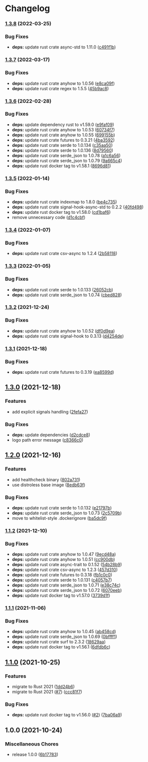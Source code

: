 # Changelog

### [1.3.8](https://github.com/cailloumajor/line-supervision-api-service/compare/v1.3.7...v1.3.8) (2022-03-25)


### Bug Fixes

* **deps:** update rust crate async-std to 1.11.0 ([c491f1b](https://github.com/cailloumajor/line-supervision-api-service/commit/c491f1b08124b7d8a1f68a73e564015d9cf8d4ab))

### [1.3.7](https://github.com/cailloumajor/line-supervision-api-service/compare/v1.3.6...v1.3.7) (2022-03-17)


### Bug Fixes

* **deps:** update rust crate anyhow to 1.0.56 ([e8ca09f](https://github.com/cailloumajor/line-supervision-api-service/commit/e8ca09f47195c90f4c1eeece77a1d8b1c80b8b89))
* **deps:** update rust crate regex to 1.5.5 ([45b9ac8](https://github.com/cailloumajor/line-supervision-api-service/commit/45b9ac864d3103077ca8bb851de29b993973ed37))

### [1.3.6](https://github.com/cailloumajor/line-supervision-api-service/compare/v1.3.5...v1.3.6) (2022-02-28)


### Bug Fixes

* **deps:** update dependency rust to v1.59.0 ([e9faf09](https://github.com/cailloumajor/line-supervision-api-service/commit/e9faf092c6273326b610a62f7723d373db6e9293))
* **deps:** update rust crate anyhow to 1.0.53 ([60734f7](https://github.com/cailloumajor/line-supervision-api-service/commit/60734f7332aec701b30c62579944dd1396010797))
* **deps:** update rust crate anyhow to 1.0.55 ([699155b](https://github.com/cailloumajor/line-supervision-api-service/commit/699155b5352256ffec10f8e1662eb74e2425c7b4))
* **deps:** update rust crate futures to 0.3.21 ([4ba3592](https://github.com/cailloumajor/line-supervision-api-service/commit/4ba35928fc292ce31b3368267abd9a8a203f4b92))
* **deps:** update rust crate serde to 1.0.134 ([c35aa50](https://github.com/cailloumajor/line-supervision-api-service/commit/c35aa50224182c0a96b0648be6370a1f9ea2952e))
* **deps:** update rust crate serde to 1.0.136 ([8d79560](https://github.com/cailloumajor/line-supervision-api-service/commit/8d7956008899a1d8cbfca8ede9bb0320c157f654))
* **deps:** update rust crate serde_json to 1.0.78 ([a1c6a56](https://github.com/cailloumajor/line-supervision-api-service/commit/a1c6a564a97870e4234882e059ec0e9dbf6ef025))
* **deps:** update rust crate serde_json to 1.0.79 ([9a665c4](https://github.com/cailloumajor/line-supervision-api-service/commit/9a665c4951c1da5e001add72d1b986e592b7c916))
* **deps:** update rust docker tag to v1.58.1 ([8696d81](https://github.com/cailloumajor/line-supervision-api-service/commit/8696d816573301401c0a071eaac5038eef56ac0f))

### [1.3.5](https://github.com/cailloumajor/line-supervision-api-service/compare/v1.3.4...v1.3.5) (2022-01-14)


### Bug Fixes

* **deps:** update rust crate indexmap to 1.8.0 ([be4c735](https://github.com/cailloumajor/line-supervision-api-service/commit/be4c735e4e8174eafc4fdc9171bda735a8285ec1))
* **deps:** update rust crate signal-hook-async-std to 0.2.2 ([40fd498](https://github.com/cailloumajor/line-supervision-api-service/commit/40fd49863fd5258488c907d21731a19346f6137c))
* **deps:** update rust docker tag to v1.58.0 ([cd1baf6](https://github.com/cailloumajor/line-supervision-api-service/commit/cd1baf633acf4954aa46a2e5ac0a92e78a1d663f))
* remove unnecessary code ([d1c4cbf](https://github.com/cailloumajor/line-supervision-api-service/commit/d1c4cbf6558cdcfc4b87b2ff0364233f37ec0721))

### [1.3.4](https://www.github.com/cailloumajor/line-supervision-api-service/compare/v1.3.3...v1.3.4) (2022-01-07)


### Bug Fixes

* **deps:** update rust crate csv-async to 1.2.4 ([2b58118](https://www.github.com/cailloumajor/line-supervision-api-service/commit/2b58118710dea9faf4206a86da542e2fb132ecdd))

### [1.3.3](https://www.github.com/cailloumajor/line-supervision-api-service/compare/v1.3.2...v1.3.3) (2022-01-05)


### Bug Fixes

* **deps:** update rust crate serde to 1.0.133 ([26052cb](https://www.github.com/cailloumajor/line-supervision-api-service/commit/26052cb1ca79425d3160fe8e819d38c8802bb946))
* **deps:** update rust crate serde_json to 1.0.74 ([cbed828](https://www.github.com/cailloumajor/line-supervision-api-service/commit/cbed82841e3af7672675201fa395b2645316a035))

### [1.3.2](https://www.github.com/cailloumajor/line-supervision-api-service/compare/v1.3.1...v1.3.2) (2021-12-24)


### Bug Fixes

* **deps:** update rust crate anyhow to 1.0.52 ([df0d9ea](https://www.github.com/cailloumajor/line-supervision-api-service/commit/df0d9ea5ef3c779fa84e224cd5e68a7c92544d2d))
* **deps:** update rust crate signal-hook to 0.3.13 ([d4254de](https://www.github.com/cailloumajor/line-supervision-api-service/commit/d4254de3f7f604857e33734bc15705100a077ef2))

### [1.3.1](https://www.github.com/cailloumajor/line-supervision-api-service/compare/v1.3.0...v1.3.1) (2021-12-18)


### Bug Fixes

* **deps:** update rust crate futures to 0.3.19 ([ea8599d](https://www.github.com/cailloumajor/line-supervision-api-service/commit/ea8599d207d255f9832ae6b0f38d4bf5951beb19))

## [1.3.0](https://www.github.com/cailloumajor/line-supervision-api-service/compare/v1.2.0...v1.3.0) (2021-12-18)


### Features

* add explicit signals handling ([2fefa27](https://www.github.com/cailloumajor/line-supervision-api-service/commit/2fefa27c103e98f7377e2934c6bb9f38283e9bda))


### Bug Fixes

* **deps:** update dependencies ([d2cdce8](https://www.github.com/cailloumajor/line-supervision-api-service/commit/d2cdce8baf14f3752c2d0294d62543960936b887))
* logo path error message ([c8366c0](https://www.github.com/cailloumajor/line-supervision-api-service/commit/c8366c07a2be2c217f6addeeabbee80357bed036))

## [1.2.0](https://www.github.com/cailloumajor/line-supervision-api-service/compare/v1.1.2...v1.2.0) (2021-12-16)


### Features

* add healthcheck binary ([802a731](https://www.github.com/cailloumajor/line-supervision-api-service/commit/802a7319dd38debe895a92a6aced68a3834f088b))
* use distroless base image ([8edb63f](https://www.github.com/cailloumajor/line-supervision-api-service/commit/8edb63f23d20e4dbd8bfde16cc5206d82ee15b6e))


### Bug Fixes

* **deps:** update rust crate serde to 1.0.132 ([e21797b](https://www.github.com/cailloumajor/line-supervision-api-service/commit/e21797b52bb776afc42cab3c50c3269e80196459))
* **deps:** update rust crate serde_json to 1.0.73 ([2c5709b](https://www.github.com/cailloumajor/line-supervision-api-service/commit/2c5709b18125a42ad15ccc5bec5e3674486e360b))
* move to whitelist-style .dockerignore ([ba5dc9f](https://www.github.com/cailloumajor/line-supervision-api-service/commit/ba5dc9f277d5ff32106c961ba723fcd2cf206237))

### [1.1.2](https://www.github.com/cailloumajor/line-supervision-api-service/compare/v1.1.1...v1.1.2) (2021-12-10)


### Bug Fixes

* **deps:** update rust crate anyhow to 1.0.47 ([9ecd48a](https://www.github.com/cailloumajor/line-supervision-api-service/commit/9ecd48a8f4a355bd2756a81cbdcefc754acf53d5))
* **deps:** update rust crate anyhow to 1.0.51 ([cc900db](https://www.github.com/cailloumajor/line-supervision-api-service/commit/cc900db6281a1d8713af622abee32f45b67ab648))
* **deps:** update rust crate async-trait to 0.1.52 ([54b28b9](https://www.github.com/cailloumajor/line-supervision-api-service/commit/54b28b9dddea8ad6d7144d2b840194320c8bc151))
* **deps:** update rust crate csv-async to 1.2.3 ([457d310](https://www.github.com/cailloumajor/line-supervision-api-service/commit/457d3105a9394616c742d2ac2f888613f3a548ab))
* **deps:** update rust crate futures to 0.3.18 ([fb1c0c0](https://www.github.com/cailloumajor/line-supervision-api-service/commit/fb1c0c0a8d5af2ef70c19b0c8dd9a41a50f53c16))
* **deps:** update rust crate serde to 1.0.131 ([c4057b7](https://www.github.com/cailloumajor/line-supervision-api-service/commit/c4057b7f4054e4de809cdfc5141c9cea8ebad089))
* **deps:** update rust crate serde_json to 1.0.71 ([e38c74c](https://www.github.com/cailloumajor/line-supervision-api-service/commit/e38c74cda3eddabff3e85a3b064877cf319ddcdb))
* **deps:** update rust crate serde_json to 1.0.72 ([6070eeb](https://www.github.com/cailloumajor/line-supervision-api-service/commit/6070eeb6df992245aca4992182c872f5a1a8cd2c))
* **deps:** update rust docker tag to v1.57.0 ([3739d1f](https://www.github.com/cailloumajor/line-supervision-api-service/commit/3739d1f6a017d1917285da43d78e81ee6c1d21b7))

### [1.1.1](https://www.github.com/cailloumajor/line-supervision-api-service/compare/v1.1.0...v1.1.1) (2021-11-06)


### Bug Fixes

* **deps:** update rust crate anyhow to 1.0.45 ([ab458cd](https://www.github.com/cailloumajor/line-supervision-api-service/commit/ab458cdd546ddec6a86f995d163f5f07b2ef1caf))
* **deps:** update rust crate serde_json to 1.0.69 ([0bffff1](https://www.github.com/cailloumajor/line-supervision-api-service/commit/0bffff16858f8e9fb8dee7cf226b4f76c1c4a5a0))
* **deps:** update rust crate surf to 2.3.2 ([18629aa](https://www.github.com/cailloumajor/line-supervision-api-service/commit/18629aa9b382a91476d9bbb104c528b27ce9caaa))
* **deps:** update rust docker tag to v1.56.1 ([6dfdb6c](https://www.github.com/cailloumajor/line-supervision-api-service/commit/6dfdb6cc7bb8c55886a19c4203a608be52416601))

## [1.1.0](https://www.github.com/cailloumajor/line-supervision-api-service/compare/v1.0.0...v1.1.0) (2021-10-25)


### Features

* migrate to Rust 2021 ([1dd24b6](https://www.github.com/cailloumajor/line-supervision-api-service/commit/1dd24b6d219aa6e522c26813b9ef040dbc3607e6))
* migrate to Rust 2021 ([#7](https://www.github.com/cailloumajor/line-supervision-api-service/issues/7)) ([ccc81f7](https://www.github.com/cailloumajor/line-supervision-api-service/commit/ccc81f7c0c89f43bcf5138a4828bda5890538b1f))


### Bug Fixes

* **deps:** update rust docker tag to v1.56.0 ([#2](https://www.github.com/cailloumajor/line-supervision-api-service/issues/2)) ([7ba06a9](https://www.github.com/cailloumajor/line-supervision-api-service/commit/7ba06a99c5fe5fe28e0cc90d1073164990610383))

## 1.0.0 (2021-10-24)


### Miscellaneous Chores

* release 1.0.0 ([6b17783](https://www.github.com/cailloumajor/line-supervision-api-service/commit/6b17783dc07e677613dfef73e581aaa69ce4238a))
